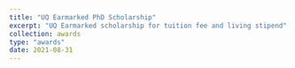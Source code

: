 ```yaml
---
title: "UQ Earmarked PhD Scholarship"
excerpt: "UQ Earmarked scholarship for tuition fee and living stipend"
collection: awards
type: "awards"
date: 2021-08-31
---
```

